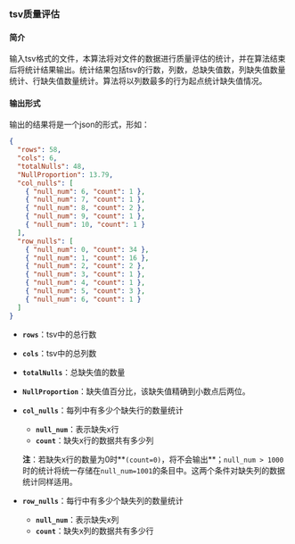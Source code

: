 ### tsv质量评估

#### **简介**

​	输入tsv格式的文件，本算法将对文件的数据进行质量评估的统计，并在算法结束后将统计结果输出。统计结果包括tsv的行数，列数，总缺失值数，列缺失值数量统计、行缺失值数量统计。算法将以列数最多的行为起点统计缺失值情况。



#### 输出形式

输出的结果将是一个json的形式，形如：

```json
{
  "rows": 58,
  "cols": 6,
  "totalNulls": 48,
  "NullProportion": 13.79,
  "col_nulls": [
    { "null_num": 6, "count": 1 },
    { "null_num": 7, "count": 1 },
    { "null_num": 8, "count": 2 },
    { "null_num": 9, "count": 1 },
    { "null_num": 10, "count": 1 }
  ],
  "row_nulls": [
    { "null_num": 0, "count": 34 },
    { "null_num": 1, "count": 16 },
    { "null_num": 2, "count": 2 },
    { "null_num": 3, "count": 1 },
    { "null_num": 4, "count": 1 },
    { "null_num": 5, "count": 3 },
    { "null_num": 6, "count": 1 }
  ]
}

```

- **`rows`**：tsv中的总行数

- **`cols`**：tsv中的总列数

- **`totalNulls`**：总缺失值的数量

- **`NullProportion`**：缺失值百分比，该缺失值精确到小数点后两位。

- **`col_nulls`**：每列中有多少个缺失行的数量统计

  - **`null_num`**：表示缺失x行
  - **`count`**：缺失x行的数据共有多少列

  **注**：若缺失x行的数量为0时**`(count=0)`，将不会输出**；`null_num > 1000` 时的统计将统一存储在`null_num=1001`的条目中。这两个条件对缺失列的数据统计同样适用。

- **`row_nulls`**：每行中有多少个缺失列的数量统计

  - **`null_num`**：表示缺失x列
  - **`count`**：缺失x列的数据共有多少行


